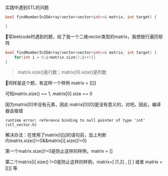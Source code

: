 实践中遇到STL的问题

```cpp
bool findNumberIn2DArray(vector<vector<int>>& matrix, int target) {

}
```

🤣写leetcode时遇到的题，给了我一个二维vector类型的matrix，我想按行遍历矩阵

```cpp
bool findNumberIn2DArray(vector<vector<int>>& matrix, int target) {
    for(int i = 0;i<matrix.size();i++){}
}
```

> matrix.size()是行数；matrix[0].size()是列数

🤣同样是这个题，有这样一个样例 matrix = [[]]

可知matrix.size() == 1, matrix[0].size == 0

因为matrix[0]中没有元素，因此 matrix\[0][0]是没有意义的，对吧。因此，编译器会报错

`runtime error: reference binding to null pointer of type 'int' (stl_vector.h)` 

解决办法：在使用了matrix\[i][j]的语句前，加上判断 if(matrix.size()!=0&&matrix[i].size()!=0)

第一个matrix.size()!=0是防止这样的样例，matrix = []

第二个matrix[i].size() !=0是防止这样的样例，matrix=[ [1,2] , [] ]  或者 matrix = [[]] 等





